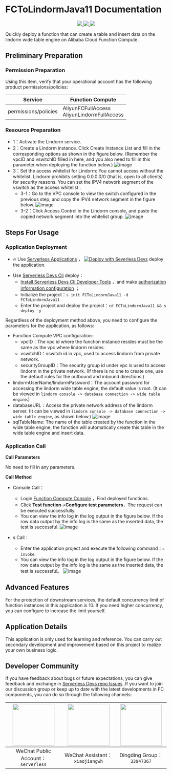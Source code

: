 # FCToLindormJava11 Documentation

<p align="center" class="flex justify-center">
    <a href="https://www.serverless-devs.com" class="ml-1">
    <img src="http://editor.devsapp.cn/icon?package=FCToLindormJava11&type=packageType">
  </a>
  <a href="http://www.devsapp.cn/details.html?name=FCToLindormJava11" class="ml-1">
    <img src="http://editor.devsapp.cn/icon?package=FCToLindormJava11&type=packageVersion">
  </a>
  <a href="http://www.devsapp.cn/details.html?name=FCToLindormJava11" class="ml-1">
    <img src="http://editor.devsapp.cn/icon?package=FCToLindormJava11&type=packageDownload">
  </a>
</p>

<description>

Quickly deploy a function that can create a table and insert data on the lindorm wide table engine on Alibaba Cloud Function Compute.

</description>


## Preliminary Preparation

### Permission Preparation

Using this item, verify that your operational account has the following product permissions/policies:


| Service              | Function Compute                                                     |     
|----------------------|----------------------------------------------------------------------|   
| permissions/policies | AliyunFCFullAccess</br>AliyunLindormFullAccess |     

### Resource Preparation

* 1：Activate the Lindorm service.
* 2：Create a Lindorm instance.
  Click Create Instance List and fill in the corresponding options as shown in the figure below. (Remember the vpcID and vswitchID filled in here, and you also need to fill in this parameter when deploying the function below.)
  ![image](http://git.cn-hangzhou.oss-cdn.aliyun-inc.com/uploads/serverless/serverless-solutions/ffd1cc739fade8edbb435f3e13f73e67/image.png)
* 3：Set the access whitelist for Lindorm: You cannot access without the whitelist. Lindorm prohibits setting 0.0.0.0/0 (that is, open to all clients) for security reasons. You can set the IPV4 network segment of the vswitch as the access whitelist .
    * 3-1：Go to the VPC console to view the switch configured in the previous step, and copy the IPV4 network segment in the figure below.
      ![image](http://git.cn-hangzhou.oss-cdn.aliyun-inc.com/uploads/serverless/serverless-solutions/25b4fb29d4f5ab82838dc4e1cdec8da5/image.png)
    * 3-2：Click Access Control in the Lindorm console, and paste the copied network segment into the whitelist group.
      ![image](http://git.cn-hangzhou.oss-cdn.aliyun-inc.com/uploads/serverless/serverless-solutions/d5ad661e0648050380a66909b9c712d5/image.png)

## Steps For Usage
### Application Deployment

<appcenter>

- :fire: Use [Serverless Applications](https://fcnext.console.aliyun.com/applications/create?template=FCToLindormJava11) ，
  [![Deploy with Severless Devs](https://img.alicdn.com/imgextra/i1/O1CN01w5RFbX1v45s8TIXPz_!!6000000006118-55-tps-95-28.svg)](https://fcnext.console.aliyun.com/applications/create?template=FCToLindormJava11) deploy the application.

</appcenter>

- Use [Serverless Devs Cli](https://www.serverless-devs.com/serverless-devs/install) deploy：
    - [Install Serverless Devs Cli Developer Tools](https://www.serverless-devs.com/serverless-devs/install) ，and make [authorization information configuration](https://www.serverless-devs.com/fc/config) ；
    - Initialize the project：`s init FCToLindormJava11 -d FCToLindormJava11`
    - Enter the project and deploy the project：`cd FCToLindormJava11 && s deploy -y`

</deploy>


Regardless of the deployment method above, you need to configure the parameters for the application, as follows:
* Function Compute VPC configuration:
    * vpcID：The vpc id where the function instance resides must be the same as the vpc where lindorm resides.
    * vswitchID：vswitch id in vpc, used to access lindorm from private network.
    * securityGroupID：The security group id under vpc is used to access lindorm in the private network. (If there is no one to create one, use the default rules for the outbound and inbound directions.)
* lindormUserName/lindormPassword：The account password for accessing the lindorm wide table engine, the default value is root. (It can be viewed in `lindorm console -> database connection -> wide table engine`.)
* databaseURL：Access the private network address of the lindorm server. (It can be viewed in `lindorm console -> database connection -> wide table engine`, as shown below.)
  ![image](http://git.cn-hangzhou.oss-cdn.aliyun-inc.com/uploads/serverless/serverless-solutions/a0838cf24dea24371d2c95d6e026f31a/image.png)
* sqlTableName: The name of the table created by the function in the wide table engine, the function will automatically create this table in the wide table engine and insert data.

### Application Call
**Call Parameters**

No need to fill in any parameters.

**Call Method**
* Console Call：
    * Login [Function Compute Console](https://fcnext.console.aliyun.com/cn-hangzhou/services) ，Find deployed functions.
    * Click **Test function**->**Configure test parameters**，The request can be executed successfully.
    * You can view the info log in the log output in the figure below. If the row data output by the info log is the same as the inserted data, the test is successful.
      ![image](http://git.cn-hangzhou.oss-cdn.aliyun-inc.com/uploads/serverless/serverless-solutions/085e603edfea73c7540d95bc0edc760a/image.png)


* s Call：
    * Enter the application project and execute the following command：`s invoke`.
    * You can view the info log in the log output in the figure below. If the row data output by the info log is the same as the inserted data, the test is successful。
      ![image](http://git.cn-hangzhou.oss-cdn.aliyun-inc.com/uploads/serverless/serverless-solutions/ab4c45429963ab627262dd605b509af3/image.png)


<appdetail id="flushContent">


## Advanced Features

For the protection of downstream services, the default concurrency limit of function instances in this application is 10. If you need higher concurrency, you can configure to increase the limit yourself.

## Application Details

This application is only used for learning and reference. You can carry out secondary development and improvement based on this project to realize your own business logic.

</appdetail>

<devgroup>

## Developer Community

If you have feedback about bugs or future expectations, you can give feedback and exchange in [Serverless Devs repo Issues](https://github.com/serverless-devs/serverless-devs/issues) .If you want to join our discussion group or keep up to date with the latest developments in FC components, you can do so through the following channels:

<p align="center">

| <img src="https://serverless-article-picture.oss-cn-hangzhou.aliyuncs.com/1635407298906_20211028074819117230.png" width="130px" > | <img src="https://serverless-article-picture.oss-cn-hangzhou.aliyuncs.com/1635407044136_20211028074404326599.png" width="130px" > | <img src="https://serverless-article-picture.oss-cn-hangzhou.aliyuncs.com/1635407252200_20211028074732517533.png" width="130px" > |
|-----------------------------------------------------------------------------------------------------------------------------------| --- |-----------------------------------------------------------------------------------------------------------------------------------|
| <center>WeChat Public Account：`serverless`</center>                                                                               | <center>WeChat Assistant：`xiaojiangwh`</center> | <center>Dingding Group：`33947367`</center>                                                                                        | 

</p>

</devgroup>